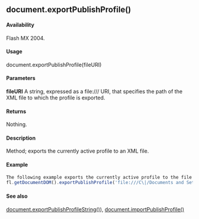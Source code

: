 ## document.exportPublishProfile()

#### Availability

Flash MX 2004.

#### Usage

document.exportPublishProfile(fileURI)

#### Parameters

**fileURI** A string, expressed as a file:/// URI, that specifies the path of the XML file to which the profile is exported.

#### Returns

Nothing.

#### Description

Method; exports the currently active profile to an XML file.

#### Example

```javascript
The following example exports the currently active profile to the file named profile.xml in the folder /Documents and Settings/username/Desktop on the C drive:
fl.getDocumentDOM().exportPublishProfile('file:///C\|/Documents and Settings/username/Desktop/profile.xml');

```
#### See also

[document.exportPublishProfileString()](#!wielmic/developers-animatesdk-docs/test/Document_object/docume66.md)), [document.importPublishProfile()](#!wielmic/developers-animatesdk-docs/test/Document_object/docume94.md)

<span id="document.exportPublishProfileString()" class="anchor"></span>

